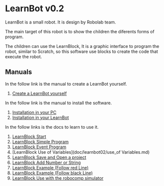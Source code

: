 

# LearnBot v0.2

LearnBot is a small robot. It is design by Robolab team.

The main target of this robot is to show the children the diferents forms of program.

The children can use the LearnBlock, It is a graphic interface to program the robot, similar to Scratch, so this software use blocks to create the code that execute the robot.


## Manuals

In the follow link is the manual to create a LearnBot yourself.
1.  [Create a LearnBot yourself](doc/learnbot02/createLearnbot.md)

In the follow link is the manual to install the software.
1.  [Installation in your PC](doc/learnbot02/installation_your_pc.md)
2.  [Installation in your LearnBot](doc/learnbot02/installation_your_Learnbot.md)

In the follow links is the docs to learn to use it.

1.  [LearnBlock Start](doc/learnbot02/start.md)
2.  [LearnBlock Simple Program](doc/learnbot02/simpleProgram.md)
3.  [LearnBlock Event Program](doc/learnbot02/EventProgram.md)
4.  [LearnBlock Use of Variables](doc/learnbot02/use_of Variables.md)
5.  [LearnBlock Save and Open a project](doc/learnbot02/save_and_open_proyect.md)
6.  [LearnBlock Add Number or String](doc/learnbot02/add_number_or_string.md)
7.  [LearnBlock Example (Follow red Line)](doc/learnbot02/follow_red_line.md)
8.  [LearnBlock Example (Follow black Line)](doc/learnbot02/follow_black_line.md)
9.  [LearnBlock Use with the robocomp simulator](doc/learnbot02/robocomp_Simulator.md)
